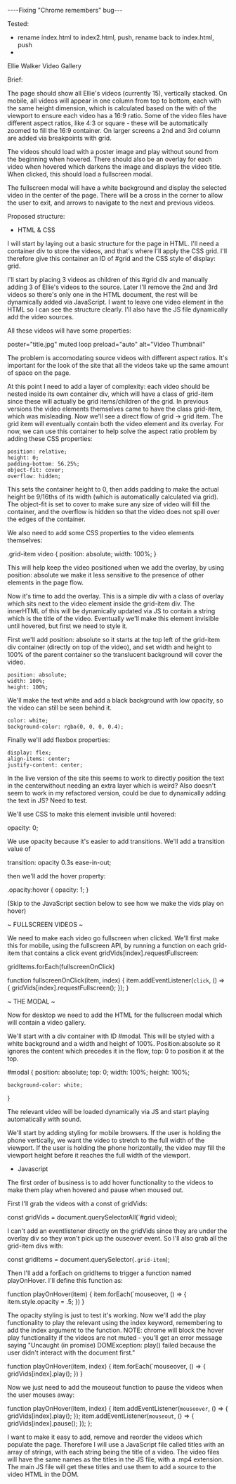 ----Fixing "Chrome remembers" bug---

Tested:
- rename index.html to index2.html, push, rename back to index.html, push
-  





Ellie Walker Video Gallery

Brief:

The page should show all Ellie's videos (currently 15), vertically stacked. On mobile, all videos will appear in one column from top to bottom, each with the same height dimension, which is calculated based on the with of the viewport to ensure each video has a 16:9 ratio. Some of the video files have different aspect ratios, like 4:3 or square - these will be automatically zoomed to fill the 16:9 container. On larger screens a 2nd and 3rd column are added via breakpoints with grid.

The videos should load with a poster image and play without sound from the beginning when hovered. There should also be an overlay for each video when hovered which darkens the image and displays the video title. When clicked, this should load a fullscreen modal. 

The fullscreen modal will have a white background and display the selected video in the center of the page. There will be a cross in the corner to allow the user to exit, and arrows to navigate to the next and previous videos.



Proposed structure:

- HTML & CSS

I will start by laying out a basic structure for the page in HTML. I'll need a container div to store the videos, and that's where I'll apply the CSS grid. I'll therefore give this container an ID of #grid and the CSS style of display: grid.

I'll start by placing 3 videos as children of this #grid div and manually adding 3 of Ellie's videos to the source. Later I'll remove the 2nd and 3rd videos so there's only one in the HTML document, the rest will be dynamically added via JavaScript. I want to leave one video element in the HTML so I can see the structure clearly. I'll also have the JS file dynamically add the video sources. 

All these videos will have some properties: 

poster="title.jpg"
muted
loop
preload="auto"
alt="Video Thumbnail"

The problem is accomodating source videos with different aspect ratios. It's important for the look of the site that all the videos take up the same amount of space on the page. 

At this point I need to add a layer of complexity: each video should be nested inside its own container div, which will have a class of grid-item since these will actually be grid items/children of the grid. In previous versions the video elements themselves came to have the class grid-item, which was misleading. Now we'll see a direct flow of grid -> grid item. The grid item will eventually contain both the video element and its overlay. For now, we can use this container to help solve the aspect ratio problem by adding these CSS properties:

    position: relative;
    height: 0;
    padding-bottom: 56.25%;
    object-fit: cover;
    overflow: hidden;


This sets the container height to 0, then adds padding to make the actual height be 9/16ths of its width (which is automatically calculated via grid). The object-fit is set to cover to make sure any size of video will fill the container, and the overflow is hidden so that the video does not spill over the edges of the container.

We also need to add some CSS properties to the video elements themselves:

.grid-item video {
    position: absolute;
    width: 100%;
}

This will help keep the video positioned when we add the overlay, by using position: absolute we make it less sensitive to the presence of other elements in the page flow.

Now it's time to add the overlay. This is a simple div with a class of overlay which sits next to the video element inside the grid-item div. The innerHTML of this will be dynamically updated via JS to contain a string which is the title of the video. Eventually we'll make this element invisible until hovered, but first we need to style it. 

First we'll add position: absolute so it starts at the top left of the grid-item div container (directly on top of the video), and set width and height to 100% of the parent container so the translucent background will cover the video.

    position: absolute;
    width: 100%;
    height: 100%;

We'll make the text white and add a black background with low opacity, so the video can still be seen behind it. 

    color: white;
    background-color: rgba(0, 0, 0, 0.4);

Finally we'll add flexbox properties:

    display: flex;
    align-items: center;
    justify-content: center;

In the live version of the site this seems to work to directly position the text in the centerwithout needing an extra layer which is weird? Also doesn't seem to work in my refactored version, could be due to dynamically adding the text in JS? Need to test.

We'll use CSS to make this element invisible until hovered:

opacity: 0;

We use opacity because it's easier to add transitions. We'll add a transition value of 

transition: opacity 0.3s ease-in-out;

then we'll add the hover property:

.opacity:hover {
    opacity: 1;
}

(Skip to the JavaScript section below to see how we make the vids play on hover)

 ~ FULLSCREEN VIDEOS ~

We need to make each video go fullscreen when clicked. We'll first make this for mobile, using the fullscreen API, by running a function on each grid-item that contains a click event gridVids[index].requestFullscreen:

gridItems.forEach(fullscreenOnClick)

function fullscreenOnClick(item, index) {
    item.addEventListener(`click`, () => {
        gridVids[index].requestFullscreen();
    });
}


 ~ THE MODAL ~

Now for desktop we need to add the HTML for the fullscreen modal which will contain a video gallery.

We'll start with a div container with ID #modal. This will be styled with a white background and a width and height of 100%. Position:absolute so it ignores the content which precedes it in the flow, top: 0 to position it at the top.

#modal {
    position: absolute;
    top: 0;
    width: 100%;
    height: 100%;

    background-color: white;
}



The relevant video will be loaded dynamically via JS and start playing automatically with sound.

We'll start by adding styling for mobile browsers. If the user is holding the phone vertically, we want the video to stretch to the full width of the viewport. If the user is holding the phone horizontally, the video may fill the viewport height before it reaches the full width of the viewport. 



- Javascript

The first order of business is to add hover functionality to the videos to make them play when hovered and pause when moused out. 

First I'll grab the videos with a const of gridVids:

const gridVids = document.querySelectorAll(`#grid video);

I can't add an eventlistener directly on the gridVids since they are under the overlay div so they won't pick up the ouseover event. So I'll also grab all the grid-item divs with: 

const gridItems = document.querySelector(`.grid-item`);

Then I'll add a forEach on gridItems to trigger a function named playOnHover. I'll define this function as:

function playOnHover(item) {
    item.forEach(`mouseover, () => {
        item.style.opacity = .5;
    })
}

The opacity styling is just to test it's working. Now we'll add the play functionality to play the relevant using the index keyword, remembering to add the index argument to the function. NOTE: chrome will block the hover play functionality if the videos are not muted - you'll get an error message saying "Uncaught (in promise) DOMException: play() failed because the user didn't interact with the document first."

function playOnHover(item, index) {
    item.forEach(`mouseover, () => {
        gridVids[index].play();
    })
}

Now we just need to add the mouseout function to pause the videos when the user mouses away:

function playOnHover(item, index) {
    item.addEventListener(`mouseover`, () => {
        gridVids[index].play();
    });
    item.addEventListener(`mouseout`, () => {
        gridVids[index].pause();
    });
};



I want to make it easy to add, remove and reorder the videos which populate the page. Therefore I will use a JavaScript file called titles with an array of strings, with each string being the title of a video. The video files will have the same names as the titles in the JS file, with a .mp4 extension. The main JS file will get these titles and use them to add a source to the video HTML in the DOM. 
